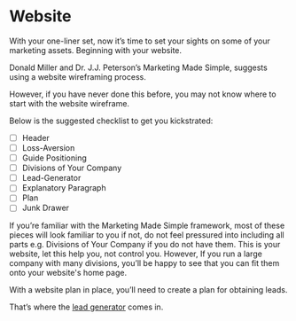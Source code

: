 # Website
With your one-liner set, now it’s time to set your sights on some of your marketing assets. Beginning with your website.

Donald Miller and Dr. J.J. Peterson’s Marketing Made Simple, suggests using a website wireframing process.

However, if you have never done this before, you may not know where to start with the website wireframe.

Below is the suggested checklist to get you kickstrated:

- [ ] Header
- [ ] Loss-Aversion
- [ ] Guide Positioning
- [ ] Divisions of Your Company
- [ ] Lead-Generator
- [ ] Explanatory Paragraph
- [ ] Plan
- [ ] Junk Drawer

If you’re familiar with the Marketing Made Simple framework, most of these pieces will look familiar to you if not, do not feel pressured into including all parts e.g. Divisions of Your Company if you do not have them. This is your website, let this help you, not control you. However, If you run a large company with many divisions, you’ll be happy to see that you can fit them onto your website's home page.

With a website plan in place, you’ll need to create a plan for obtaining leads.

That’s where the [lead generator](https://github.com/RyanJulyan/rocket/blob/main/02_discovery_and_planning_phase/quickstarts/lead_generator.md) comes in.
